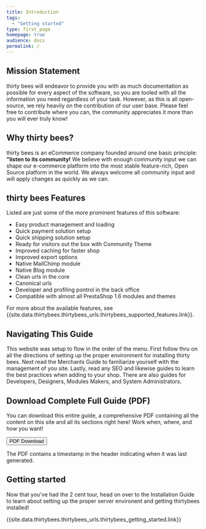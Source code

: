 ```yaml
---
title: Introduction
tags:
  - "Getting started"
type: first_page
homepage: true
audience: docs
permalink: /
---
```


## Mission Statement 

thirty bees will endeavor to provide you with as much documentation as possible for every aspect of the software, so you are tooled with all the information you need regardless of your task.  However, as this is all open-source, we rely heavily on the contribution of our user base.  Please feel free to contribute where you can, the community appreciates it more than you will ever truly know!

## Why thirty bees?

thirty bees is an eCommerce company founded around one basic principle: **"listen to its community!** We believe with enough community input we can shape our e-commerce platform into the most stable feature-rich, Open Source platform in the world.  We always welcome all community input and will apply changes as quickly as we can.

## thirty bees Features

Listed are just some of the more prominent features of this software:

* Easy product management and loading
* Quick payment solution setup
* Quick shipping solution setup
* Ready for visitors out the box with Community Theme
* Improved caching for faster shop
* Improved export options
* Native MailChimp module
* Native Blog module
* Clean urls in the core
* Canonical urls
* Developer and profiling pontrol in the back office
* Compatible with almost all PrestaShop 1.6 modules and themes

For more about the available features, see {{site.data.thirtybees.thirtybees_urls.thirtybees_supported_features.link}}.

## Navigating This Guide

This website was setup to flow in the order of the menu.  First follow thru on all the directions of setting up the proper environment for installing thirty bees.  Next read the Merchants Guide to familiarize yourself with the management of you site.  Lastly, read any SEO and likewise guides to learn the best practices when adding to your shop.  There are also guides for Developers, Designers, Modules Makers, and System Administrators.

## Download Complete Full Guide (PDF)

You can download this entire guide, a comprehensive PDF containing all the content on this site and all its sections right here!  Work when, where, and how you want!

<a target="_blank" class="noCrossRef" href="{{base}}/thirtybees/pdf/thirtybees_devdocs.pdf"><button type="button" class="btn btn-default" aria-label="Left Align"><span class="glyphicon glyphicon-download-alt" aria-hidden="true"></span> PDF Download</button></a>

The PDF contains a timestamp in the header indicating when it was last generated. 

## Getting started

Now that you've had the 2 cent tour, head on over to the Installation Guide to learn about setting up the proper server environent and getting thirtybees installed!

{{site.data.thirtybees.thirtybees_urls.thirtybees_getting_started.link}}
